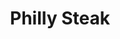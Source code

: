 ---
pid: llp622
title: Philly Steak
location_transcription: Down town near city hall
coordinates: "[-75.159028541372, 39.951865509325]"
zipcode: '19120'
gen_neighborhood: North Philadelphia
neighborhood: Logan,Olney
outside_phl: 
age: '13'
age_range: 13-19
instagram: 
image_file_name: llp_622.jpg
proposal_transcription: People say that Philadelphia is the City of Brotherly Love
  and Cheese Steaks so why not put a cheese steak downtown
topic: Brotherly Love,Food
topic_summary: 0, 0, 0
type: Sculpture Statue
keywords_other: 
credit: Nathaniel Serrano
image_labels: 
twitter: 
facebook: 
permalink: "/monuments/llp622/"
layout: item-page
---